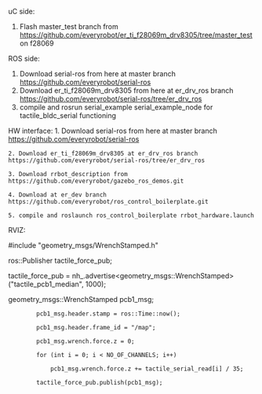 uC side:
1. Flash master_test branch from https://github.com/everyrobot/er_ti_f28069m_drv8305/tree/master_test on f28069 

ROS side:
1. Download serial-ros from here at master branch https://github.com/everyrobot/serial-ros
2. Download er_ti_f28069m_drv8305 from here at er_drv_ros branch https://github.com/everyrobot/serial-ros/tree/er_drv_ros
3. compile and rosrun serial_example serial_example_node for tactile_bldc_serial functioning





HW interface:
    1. Download serial-ros from here at master branch https://github.com/everyrobot/serial-ros
    
    2. Download er_ti_f28069m_drv8305 at er_drv_ros branch https://github.com/everyrobot/serial-ros/tree/er_drv_ros
    
    3. Download rrbot_description from https://github.com/everyrobot/gazebo_ros_demos.git
    
    4. Download at er_dev branch https://github.com/everyrobot/ros_control_boilerplate.git
    
    5. compile and roslaunch ros_control_boilerplate rrbot_hardware.launch

RVIZ:

#include "geometry_msgs/WrenchStamped.h"

ros::Publisher tactile_force_pub;

tactile_force_pub = nh_.advertise<geometry_msgs::WrenchStamped>("tactile_pcb1_median", 1000);

geometry_msgs::WrenchStamped pcb1_msg;

            pcb1_msg.header.stamp = ros::Time::now();
            
            pcb1_msg.header.frame_id = "/map";
            
            pcb1_msg.wrench.force.z = 0;
            
            for (int i = 0; i < NO_OF_CHANNELS; i++)
            
                pcb1_msg.wrench.force.z += tactile_serial_read[i] / 35;

            tactile_force_pub.publish(pcb1_msg);
